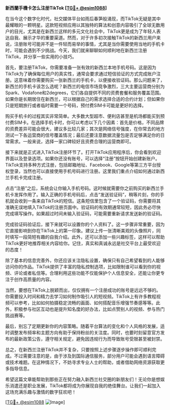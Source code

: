 **新西蘭手機卡怎么注册TikTok [[TG💪+ @esim1088](https://t.me/s/esim1088)]**

在当今这个数字化时代，社交媒体平台如雨后春笋般涌现，而TikTok无疑是其中最耀眼的一颗明星。这款短视频应用以其独特的算法和创意内容吸引了全球无数用户的目光，尤其是在新西兰这样的多元文化社会中，TikTok更是成为了年轻人表达自我、展示才华的重要渠道。然而，对于许多初次接触TikTok的新西兰用户来说，注册账号可能并不是一件轻而易举的事情，尤其是当你需要使用当地的手机卡时，可能会遇到不少挑战。今天，我们就来聊聊如何顺利地在新西兰注册TikTok，并分享一些实用的小技巧。

首先，要注册TikTok，你需要准备一张有效的新西兰本地手机号码。这是因为TikTok为了确保每位用户的真实性，通常会要求通过短信验证的方式完成账户注册。这意味着你需要购买一张新西兰的手机卡，以便接收验证码。那么问题来了，新西兰的手机卡该怎么选呢？新西兰的电信市场竞争激烈，三大主要运营商分别为Spark、Vodafone和2degrees，它们各自提供不同的资费套餐和服务覆盖范围。如果你是长期居住在新西兰，可以根据自己的需求选择合适的合约计划；但如果你只是短期旅行或者临时需要一个号码，预付费SIM卡可能是更好的选择。

购买手机卡的过程其实非常简单。大多数大型超市、便利店甚至是机场都能买到预付费SIM卡。在选择手机卡时，你可以考虑以下几个因素：首先是价格，不同品牌的资费差异可能会很大，建议多比较几家；其次是网络信号强度，在你常去的地方测试一下各运营商的信号覆盖情况；最后还要注意数据流量包是否足够满足你的日常需求。一般来说，选择一家口碑较好且资费合理的运营商即可。

接下来就是正式进入TikTok注册环节了。打开TikTok应用程序后，你会看到欢迎界面以及登录选项。如果你还没有账号，可以选择“注册”按钮开始创建新账户。TikTok支持多种方式注册，包括邮箱地址、Facebook、Google等第三方平台授权登录，当然也可以直接使用手机号码进行注册。这里我们重点介绍如何通过新西兰手机卡完成注册。

点击“注册”之后，系统会让你输入手机号码。这时候就需要你之前购买的新西兰手机卡发挥作用了。输入正确的手机号码后，点击“发送验证码”，稍等片刻，你的手机就会收到一条来自TikTok的短信。这条短信里包含了一个验证码，你需要将其准确无误地填入TikTok的注册页面中。验证码的有效期通常较短，因此务必尽快完成填写操作。如果超过时间未输入验证码，可能需要重新请求发送新的验证码。

完成验证码验证后，接下来就可以设置你的个人资料了。这一步骤非常重要，因为它直接影响到你在TikTok上的第一印象。建议上传一张清晰美观的头像照片，同时填写一段简短有趣的自我介绍。此外，还可以添加一些兴趣标签，这样可以帮助TikTok更好地推荐相关内容给你。记住，真实和真诚永远是社交平台上最受欢迎的态度！

除了基本的信息完善外，你还应该关注隐私设置，确保只有自己希望看到的人能够访问你的作品。TikTok提供了丰富的隐私控制选项，比如限制谁可以看到你的视频、评论或者私信等。合理利用这些功能不仅能保护个人信息安全，还能让你更专注于创作高质量的内容。

当然，要想在TikTok上脱颖而出，仅仅拥有一个注册成功的账号是远远不够的。你需要投入时间和精力去学习如何制作吸引人的短视频。TikTok上有许多教程视频可以参考，比如如何拍摄稳定流畅的画面、如何搭配音乐增强节奏感等等。此外，积极参与社区互动也是提升知名度的好办法，比如点赞别人的视频、参与热门挑战赛等。

最后，别忘了定期更新你的内容策略。随着平台算法的变化和个人风格的发展，适时调整发布频率和主题方向有助于保持粉丝的关注度。同时，也要时刻留意官方发布的最新政策公告，遵守相关规定，避免因违规行为而导致账号受限甚至被封禁。

总之，在新西兰注册TikTok并不复杂，只要按照上述步骤逐步操作即可顺利完成。不过需要注意的是，由于涉及到国际通信服务，部分用户可能会遇到语言障碍或技术难题。在这种情况下，不妨寻求专业人士的帮助，或者借助网络资源获取更多指导信息。

希望这篇文章能帮助到那些正在努力融入新西兰社交圈的新朋友们！无论你是想娱乐消遣还是职业发展，TikTok都将成为你展现自我的绝佳舞台。让我们一起加入这场充满乐趣与激情的数字狂欢吧！

[[TG💪+ @esim1088](https://t.me/s/esim1088) ![Image](https://i.postimg.cc/4NQfJmqS/Snipaste-2025-05-13-00-14-12.png)]
